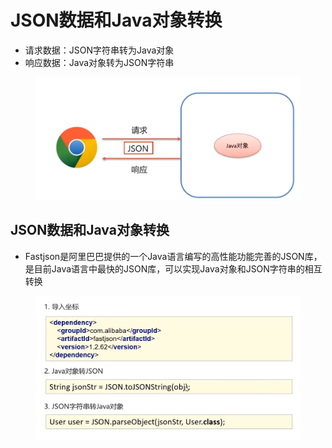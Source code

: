 # JSON数据和Java对象转换

* 请求数据：JSON字符串转为Java对象
* 响应数据：Java对象转为JSON字符串

<figure><img src="../.gitbook/assets/image (1) (1).png" alt=""><figcaption></figcaption></figure>

## JSON数据和Java对象转换

* Fastjson是阿里巴巴提供的一个Java语言编写的高性能功能完善的JSON库，是目前Java语言中最快的JSON库，可以实现Java对象和JSON字符串的相互转换

<figure><img src="../.gitbook/assets/image (2) (1).png" alt=""><figcaption></figcaption></figure>
